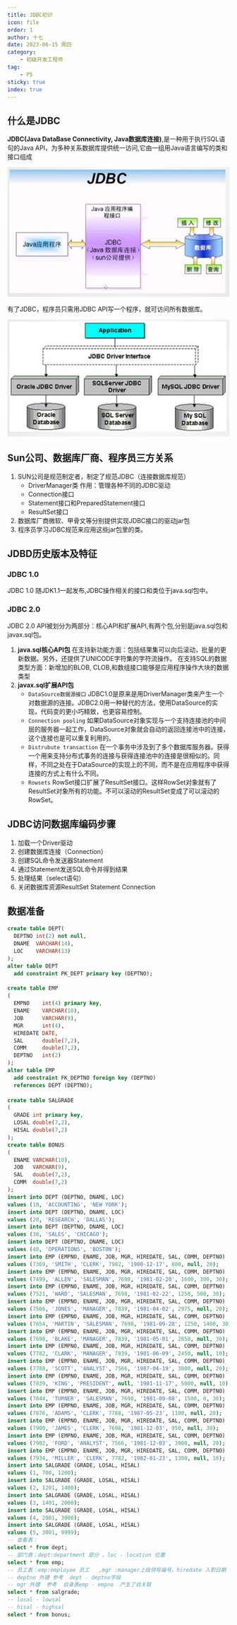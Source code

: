```yaml
---
title: JDBC初识
icon: file
order: 1
author: 十七
date: 2023-06-15 周四
category:
	- 初级开发工程师
tag:
	- P5
sticky: true
index: true
---
```



## 什么是JDBC

**JDBC(Java DataBase Connectivity,  Java数据库连接)**,是一种用于执行SQL语句的Java API，为多种关系数据库提供统一访问,它由一组用Java语言编写的类和接口组成

![](./image/image_5yeVv_T_-d.png)

有了JDBC，程序员只需用JDBC API写一个程序，就可访问所有数据库。

![](./image/image_rLttWrIOwc.png)

## Sun公司、数据库厂商、程序员三方关系

1.  SUN公司是规范制定者，制定了规范JDBC（连接数据库规范）
    -   DriverManager类   作用：管理各种不同的JDBC驱动
    -   Connection接口 
    -   Statement接口和PreparedStatement接口
    -   ResultSet接口
2.  数据库厂商微软、甲骨文等分别提供实现JDBC接口的驱动jar包
3.  程序员学习JDBC规范来应用这些jar包里的类。

## JDBD历史版本及特征

### JDBC 1.0

JDBC 1.0 随JDK1.1一起发布,JDBC操作相关的接口和类位于java.sql包中。

### JDBC 2.0

JDBC 2.0 API被划分为两部分：核心API和扩展API,有两个包,分别是java.sql包和javax.sql包。

1.  **java.sql核心API包**
    在支持新功能方面：包括结果集可以向后滚动，批量的更新数据。另外，还提供了UNICODE字符集的字符流操作。
    在支持SQL的数据类型方面：新增加的BLOB, CLOB,和数组接口能够是应用程序操作大块的数据类型
2.  **javax.sql扩展API包**
    -   `DataSource数据源接口`
        JDBC1.0是原来是用DriverManager类来产生一个对数据源的连接。JDBC2.0用一种替代的方法，使用DataSource的实现，代码变的更小巧精致，也更容易控制。
    -   `Connection pooling`
        如果DataSource对象实现与一个支持连接池的中间层的服务器一起工作，DataSource对象就会自动的返回连接池中的连接，这个连接也是可以重复利用的。
    -   `Distrubute transaction`
        在一个事务中涉及到了多个数据库服务器。获得一个用来支持分布式事务的连接与获得连接池中的连接是很相似的。同样，不同之处在于DataSource的实现上的不同，而不是在应用程序中获得连接的方式上有什么不同。
    -   `Rowsets`
        RowSet接口扩展了ResultSet接口。这样RowSet对象就有了ResultSet对象所有的功能。不可以滚动的ResultSet变成了可以滚动的RowSet。

## JDBC访问数据库编码步骤

1.  加载一个Driver驱动
2.  创建数据库连接（Connection）
3.  创建SQL命令发送器Statement
4.  通过Statement发送SQL命令并得到结果
5.  处理结果（select语句）
6.  关闭数据库资源ResultSet  Statement  Connection

## 数据准备

```sql
create table DEPT(  
  DEPTNO int(2) not null,  
  DNAME  VARCHAR(14),  
  LOC    VARCHAR(13)  
);  
alter table DEPT  
  add constraint PK_DEPT primary key (DEPTNO); 
        
create table EMP  
(  
  EMPNO    int(4) primary key,  
  ENAME    VARCHAR(10),  
  JOB      VARCHAR(9),  
  MGR      int(4),  
  HIREDATE DATE,  
  SAL      double(7,2),  
  COMM     double(7,2),  
  DEPTNO   int(2)  
);  
alter table EMP  
  add constraint FK_DEPTNO foreign key (DEPTNO)  
  references DEPT (DEPTNO);  
        
create table SALGRADE  
(  
  GRADE int primary key,  
  LOSAL double(7,2),  
  HISAL double(7,2)  
);  
create table BONUS  
(  
  ENAME VARCHAR(10),  
  JOB   VARCHAR(9),  
  SAL   double(7,2),  
  COMM  double(7,2)  
);  
insert into DEPT (DEPTNO, DNAME, LOC)  
values (10, 'ACCOUNTING', 'NEW YORK');  
insert into DEPT (DEPTNO, DNAME, LOC)  
values (20, 'RESEARCH', 'DALLAS');  
insert into DEPT (DEPTNO, DNAME, LOC)  
values (30, 'SALES', 'CHICAGO');  
insert into DEPT (DEPTNO, DNAME, LOC)  
values (40, 'OPERATIONS', 'BOSTON');  
insert into EMP (EMPNO, ENAME, JOB, MGR, HIREDATE, SAL, COMM, DEPTNO)  
values (7369, 'SMITH', 'CLERK', 7902, '1980-12-17', 800, null, 20);  
insert into EMP (EMPNO, ENAME, JOB, MGR, HIREDATE, SAL, COMM, DEPTNO)  
values (7499, 'ALLEN', 'SALESMAN', 7698, '1981-02-20', 1600, 300, 30);  
insert into EMP (EMPNO, ENAME, JOB, MGR, HIREDATE, SAL, COMM, DEPTNO)  
values (7521, 'WARD', 'SALESMAN', 7698, '1981-02-22', 1250, 500, 30);  
insert into EMP (EMPNO, ENAME, JOB, MGR, HIREDATE, SAL, COMM, DEPTNO)  
values (7566, 'JONES', 'MANAGER', 7839, '1981-04-02', 2975, null, 20);  
insert into EMP (EMPNO, ENAME, JOB, MGR, HIREDATE, SAL, COMM, DEPTNO)  
values (7654, 'MARTIN', 'SALESMAN', 7698, '1981-09-28', 1250, 1400, 30);  
insert into EMP (EMPNO, ENAME, JOB, MGR, HIREDATE, SAL, COMM, DEPTNO)  
values (7698, 'BLAKE', 'MANAGER', 7839, '1981-05-01', 2850, null, 30);  
insert into EMP (EMPNO, ENAME, JOB, MGR, HIREDATE, SAL, COMM, DEPTNO)  
values (7782, 'CLARK', 'MANAGER', 7839, '1981-06-09', 2450, null, 10);  
insert into EMP (EMPNO, ENAME, JOB, MGR, HIREDATE, SAL, COMM, DEPTNO)  
values (7788, 'SCOTT', 'ANALYST', 7566, '1987-04-19', 3000, null, 20);  
insert into EMP (EMPNO, ENAME, JOB, MGR, HIREDATE, SAL, COMM, DEPTNO)  
values (7839, 'KING', 'PRESIDENT', null, '1981-11-17', 5000, null, 10);  
insert into EMP (EMPNO, ENAME, JOB, MGR, HIREDATE, SAL, COMM, DEPTNO)  
values (7844, 'TURNER', 'SALESMAN', 7698, '1981-09-08', 1500, 0, 30);  
insert into EMP (EMPNO, ENAME, JOB, MGR, HIREDATE, SAL, COMM, DEPTNO)  
values (7876, 'ADAMS', 'CLERK', 7788, '1987-05-23', 1100, null, 20);  
insert into EMP (EMPNO, ENAME, JOB, MGR, HIREDATE, SAL, COMM, DEPTNO)  
values (7900, 'JAMES', 'CLERK', 7698, '1981-12-03', 950, null, 30);  
insert into EMP (EMPNO, ENAME, JOB, MGR, HIREDATE, SAL, COMM, DEPTNO)  
values (7902, 'FORD', 'ANALYST', 7566, '1981-12-03', 3000, null, 20);  
insert into EMP (EMPNO, ENAME, JOB, MGR, HIREDATE, SAL, COMM, DEPTNO)  
values (7934, 'MILLER', 'CLERK', 7782, '1982-01-23', 1300, null, 10);  
insert into SALGRADE (GRADE, LOSAL, HISAL)  
values (1, 700, 1200);  
insert into SALGRADE (GRADE, LOSAL, HISAL)  
values (2, 1201, 1400);  
insert into SALGRADE (GRADE, LOSAL, HISAL)  
values (3, 1401, 2000);  
insert into SALGRADE (GRADE, LOSAL, HISAL)  
values (4, 2001, 3000);  
insert into SALGRADE (GRADE, LOSAL, HISAL)  
values (5, 3001, 9999);  
-- 查看表：
select * from dept; 
-- 部门表：dept:department 部分 ，loc - location 位置
select * from emp;
-- 员工表：emp:employee 员工   ,mgr :manager上级领导编号，hiredate 入职日期  firedate 解雇日期 ，common：补助
-- deptno 外键 参考  dept - deptno字段
-- mgr 外键  参考  自身表emp - empno  产生了自关联
select * from salgrade;
-- losal - lowsal
-- hisal - highsal
select * from bonus;

```
